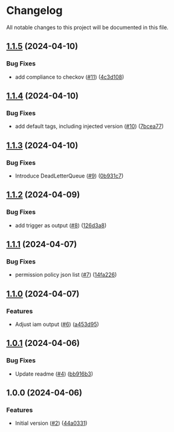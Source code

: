 # Changelog

All notable changes to this project will be documented in this file.

## [1.1.5](https://github.com/acai-consulting/terraform-aws-lambda/compare/1.1.4...1.1.5) (2024-04-10)


### Bug Fixes

* add compliance to checkov ([#11](https://github.com/acai-consulting/terraform-aws-lambda/issues/11)) ([4c3d108](https://github.com/acai-consulting/terraform-aws-lambda/commit/4c3d10865afdd0f6b478464f40236dcd1a7d6e10))

## [1.1.4](https://github.com/acai-consulting/terraform-aws-lambda/compare/1.1.3...1.1.4) (2024-04-10)


### Bug Fixes

* add default tags, including injected version ([#10](https://github.com/acai-consulting/terraform-aws-lambda/issues/10)) ([7bcea77](https://github.com/acai-consulting/terraform-aws-lambda/commit/7bcea773b6e61030a1947cf305b219acb24a2777))

## [1.1.3](https://github.com/acai-consulting/terraform-aws-lambda/compare/1.1.2...1.1.3) (2024-04-10)


### Bug Fixes

* Introduce DeadLetterQueue ([#9](https://github.com/acai-consulting/terraform-aws-lambda/issues/9)) ([0b931c7](https://github.com/acai-consulting/terraform-aws-lambda/commit/0b931c73f82aacf8c559bfac49bcd7a1cab72253))

## [1.1.2](https://github.com/acai-consulting/terraform-aws-lambda/compare/1.1.1...1.1.2) (2024-04-09)


### Bug Fixes

* add trigger as output ([#8](https://github.com/acai-consulting/terraform-aws-lambda/issues/8)) ([126d3a8](https://github.com/acai-consulting/terraform-aws-lambda/commit/126d3a8aee9c352c52d9739b6ce4e0c9f4c10d51))

## [1.1.1](https://github.com/acai-consulting/terraform-aws-lambda/compare/1.1.0...1.1.1) (2024-04-07)


### Bug Fixes

* permission policy json list ([#7](https://github.com/acai-consulting/terraform-aws-lambda/issues/7)) ([14fa226](https://github.com/acai-consulting/terraform-aws-lambda/commit/14fa226813997bb32173645d3f250a1f45b7dbd1))

## [1.1.0](https://github.com/acai-consulting/terraform-aws-lambda/compare/1.0.1...1.1.0) (2024-04-07)


### Features

* Adjust iam output ([#6](https://github.com/acai-consulting/terraform-aws-lambda/issues/6)) ([a453d95](https://github.com/acai-consulting/terraform-aws-lambda/commit/a453d95079b4742aa5035bb695f86de0b3581f42))

## [1.0.1](https://github.com/acai-consulting/terraform-aws-lambda/compare/1.0.0...1.0.1) (2024-04-06)


### Bug Fixes

* Update readme ([#4](https://github.com/acai-consulting/terraform-aws-lambda/issues/4)) ([bb916b3](https://github.com/acai-consulting/terraform-aws-lambda/commit/bb916b30c945ece74f2131c05aab5c799879107f))

## 1.0.0 (2024-04-06)


### Features

* Initial version ([#2](https://github.com/acai-consulting/terraform-aws-lambda/issues/2)) ([44a0331](https://github.com/acai-consulting/terraform-aws-lambda/commit/44a033199aecd5fe2f8d5ebf19361855a465c19e))
